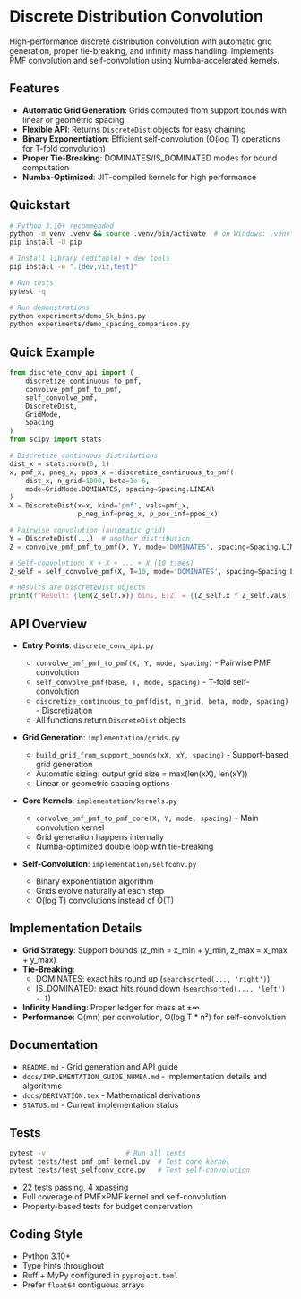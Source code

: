 # Discrete Distribution Convolution

High-performance discrete distribution convolution with automatic grid generation, proper tie-breaking, and infinity mass handling. Implements PMF convolution and self-convolution using Numba-accelerated kernels.

## Features

- **Automatic Grid Generation**: Grids computed from support bounds with linear or geometric spacing
- **Flexible API**: Returns `DiscreteDist` objects for easy chaining
- **Binary Exponentiation**: Efficient self-convolution (O(log T) operations for T-fold convolution)
- **Proper Tie-Breaking**: DOMINATES/IS_DOMINATED modes for bound computation
- **Numba-Optimized**: JIT-compiled kernels for high performance

## Quickstart

```bash
# Python 3.10+ recommended
python -m venv .venv && source .venv/bin/activate  # on Windows: .venv\Scripts\activate
pip install -U pip

# Install library (editable) + dev tools
pip install -e ".[dev,viz,test]"

# Run tests
pytest -q

# Run demonstrations
python experiments/demo_5k_bins.py
python experiments/demo_spacing_comparison.py
```

## Quick Example

```python
from discrete_conv_api import (
    discretize_continuous_to_pmf,
    convolve_pmf_pmf_to_pmf,
    self_convolve_pmf,
    DiscreteDist,
    GridMode,
    Spacing
)
from scipy import stats

# Discretize continuous distributions
dist_x = stats.norm(0, 1)
x, pmf_x, pneg_x, ppos_x = discretize_continuous_to_pmf(
    dist_x, n_grid=1000, beta=1e-6, 
    mode=GridMode.DOMINATES, spacing=Spacing.LINEAR
)
X = DiscreteDist(x=x, kind='pmf', vals=pmf_x, 
                 p_neg_inf=pneg_x, p_pos_inf=ppos_x)

# Pairwise convolution (automatic grid)
Y = DiscreteDist(...)  # another distribution
Z = convolve_pmf_pmf_to_pmf(X, Y, mode='DOMINATES', spacing=Spacing.LINEAR)

# Self-convolution: X + X + ... + X (10 times)
Z_self = self_convolve_pmf(X, T=10, mode='DOMINATES', spacing=Spacing.LINEAR)

# Results are DiscreteDist objects
print(f"Result: {len(Z_self.x)} bins, E[Z] = {(Z_self.x * Z_self.vals).sum():.4f}")
```

## API Overview

- **Entry Points**: `discrete_conv_api.py`
  - `convolve_pmf_pmf_to_pmf(X, Y, mode, spacing)` - Pairwise PMF convolution
  - `self_convolve_pmf(base, T, mode, spacing)` - T-fold self-convolution  
  - `discretize_continuous_to_pmf(dist, n_grid, beta, mode, spacing)` - Discretization
  - All functions return `DiscreteDist` objects
  
- **Grid Generation**: `implementation/grids.py`
  - `build_grid_from_support_bounds(xX, xY, spacing)` - Support-based grid generation
  - Automatic sizing: output grid size = max(len(xX), len(xY))
  - Linear or geometric spacing options

- **Core Kernels**: `implementation/kernels.py`
  - `convolve_pmf_pmf_to_pmf_core(X, Y, mode, spacing)` - Main convolution kernel
  - Grid generation happens internally
  - Numba-optimized double loop with tie-breaking

- **Self-Convolution**: `implementation/selfconv.py`
  - Binary exponentiation algorithm
  - Grids evolve naturally at each step
  - O(log T) convolutions instead of O(T)

## Implementation Details

- **Grid Strategy**: Support bounds (z_min = x_min + y_min, z_max = x_max + y_max)
- **Tie-Breaking**: 
  - DOMINATES: exact hits round up (`searchsorted(..., 'right')`)
  - IS_DOMINATED: exact hits round down (`searchsorted(..., 'left') - 1`)
- **Infinity Handling**: Proper ledger for mass at ±∞
- **Performance**: O(mn) per convolution, O(log T * n²) for self-convolution

## Documentation

- `README.md` - Grid generation and API guide
- `docs/IMPLEMENTATION_GUIDE_NUMBA.md` - Implementation details and algorithms
- `docs/DERIVATION.tex` - Mathematical derivations
- `STATUS.md` - Current implementation status

## Tests

```bash
pytest -v                    # Run all tests
pytest tests/test_pmf_pmf_kernel.py  # Test core kernel
pytest tests/test_selfconv_core.py   # Test self-convolution
```

- 22 tests passing, 4 xpassing
- Full coverage of PMF×PMF kernel and self-convolution
- Property-based tests for budget conservation

## Coding Style

- Python 3.10+
- Type hints throughout
- Ruff + MyPy configured in `pyproject.toml`
- Prefer `float64` contiguous arrays
